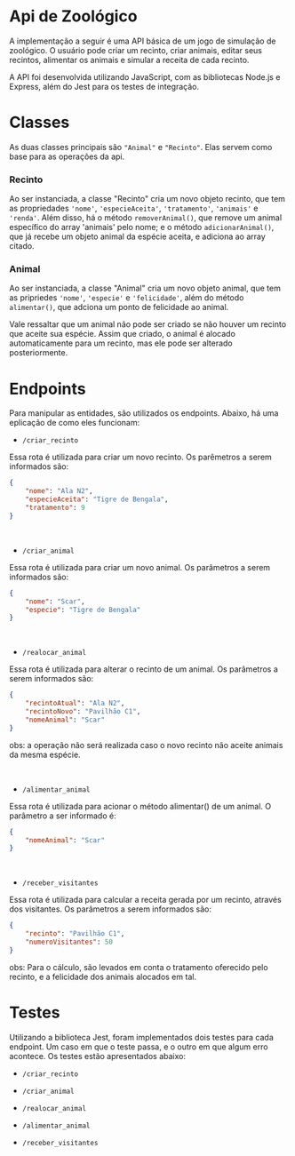 # Api de Zoológico

A implementação a seguir é uma API básica de um jogo de simulação de zoológico. O usuário pode criar um recinto, criar animais, editar seus recintos, alimentar os animais e simular a receita de cada recinto.

A API foi desenvolvida utilizando JavaScript, com as bibliotecas Node.js e Express, além do Jest para os testes de integração.

# Classes
As duas classes principais são `"Animal"` e `"Recinto"`. Elas servem como base para as operações da api.

### Recinto
Ao ser instanciada, a classe "Recinto" cria um novo objeto recinto, que tem as propriedades `'nome'`, `'especieAceita'`, `'tratamento'`, `'animais'` e `'renda'`. Além disso, há o método `removerAnimal()`, que remove um animal específico do array 'animais' pelo nome; e o método `adicionarAnimal()`, que já recebe um objeto animal da espécie aceita, e adiciona ao array citado.

### Animal
Ao ser instanciada, a classe "Animal" cria um novo objeto animal, que tem as pripriedes `'nome'`, `'especie'` e `'felicidade'`, além do método `alimentar()`, que adciona um ponto de felicidade ao animal. 

Vale ressaltar que um animal não pode ser criado se não houver um recinto que aceite sua espécie. Assim que criado, o animal é alocado automaticamente para um recinto, mas ele pode ser alterado posteriormente.

# Endpoints
Para manipular as entidades, são utilizados os endpoints. Abaixo, há uma eplicação de como eles funcionam: 

- `/criar_recinto`

Essa rota é utilizada para criar um novo recinto. Os parêmetros a serem informados são:

```json
{
    "nome": "Ala N2",
    "especieAceita": "Tigre de Bengala",
    "tratamento": 9
}
```
<br>

- `/criar_animal`

Essa rota é utilizada para criar um novo animal. Os parâmetros a serem informados são:

```json
{
    "nome": "Scar",
    "especie": "Tigre de Bengala"
}
```
<br>

- `/realocar_animal`

Essa rota é utilizada para alterar o recinto de um animal. Os parâmetros a serem informados são:

```json
{
    "recintoAtual": "Ala N2",
    "recintoNovo": "Pavilhão C1",
    "nomeAnimal": "Scar"
}
```
obs: a operação não será realizada caso o novo recinto não aceite animais da mesma espécie.

<br>

- `/alimentar_animal`

Essa rota é utilizada para acionar o método alimentar() de um animal. O parâmetro a ser informado é:

```json
{
    "nomeAnimal": "Scar"
}
```
<br>

- `/receber_visitantes`

Essa rota é utilizada para calcular a receita gerada por um recinto, através dos visitantes.
Os parâmetros a serem informados são:

```json
{
    "recinto": "Pavilhão C1",
    "numeroVisitantes": 50
}
```
obs: Para o cálculo, são levados em conta o tratamento oferecido pelo recinto, e a felicidade dos animais alocados em tal.

# Testes

Utilizando a biblioteca Jest, foram implementados dois testes para cada endpoint. Um caso em que o teste passa, e o outro em que algum erro acontece.
Os testes estão apresentados abaixo: 

- `/criar_recinto`

- `/criar_animal`

- `/realocar_animal`

- `/alimentar_animal`

- `/receber_visitantes`